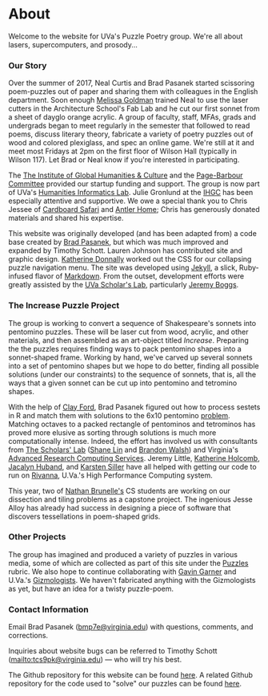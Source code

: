 # About

Welcome to the website for UVa's Puzzle Poetry group. We're all about lasers, supercomputers, and prosody...

### Our Story

Over the summer of 2017, Neal Curtis and Brad Pasanek started scissoring poem-puzzles out of paper and sharing them with colleagues in the English department. Soon enough [Melissa Goldman](http://www.arch.virginia.edu/faculty/Melissa_Goldman) trained Neal to use the laser cutters in the Architecture School's Fab Lab and he cut our first sonnet from a sheet of dayglo orange acrylic. A group of faculty, staff, MFAs, grads and undergrads began to meet regularly in the semester that followed to read poems, discuss literary theory, fabricate a variety of poetry puzzles out of wood and colored plexiglass, and spec an online game. We're still at it and meet most Fridays at 2pm on the first floor of Wilson Hall (typically in Wilson 117). Let Brad or Neal know if you're interested in participating.

The [The Institute of Global Humanities & Culture](https://ihgc.as.virginia.edu) and the [Page-Barbour Committee](http://page-barbour-richard.virginia.edu/page-barbour-richards-committee) provided our startup funding and support. The group is now part of UVa's [Humanities Informatics Lab](http://http://ihgc.as.virginia.edu/humanities-informatics). Julie Gronlund at the [IHGC](https://ihgc.as.virginia.edu) has been especially attentive and supportive. We owe a special thank you to Chris Jessee of [Cardboard Safari](https://www.cardboardsafari.com) and [Antler Home](https://antlerhome.com); Chris has generously donated materials and shared his expertise. 

This website was originally developed (and has been adapted from) a code base created by [Brad Pasanek](http://www.engl.virginia.edu/people/bmp7e), but which was much improved and expanded by Timothy Schott. Lauren Johnson has contributed site and graphic design. [Katherine Donnally](http://scholarslab.org/people/katherine-donnally/) worked out the CSS for our collapsing puzzle navigation menu. The site was developed using [Jekyll](https://jekyllrb.com/), a slick, Ruby-infused flavor of [Markdown](https://daringfireball.net/projects/markdown/). From the outset, development efforts were greatly assisted by the [UVa Scholar's Lab](http://scholarslab.org/), particularly [Jeremy Boggs](http://scholarslab.org/people/jeremy-boggs/).
<!-- Add a section on the Sonnet Games?-->

### The Increase Puzzle Project
The group is working to convert a sequence of Shakespeare's sonnets into pentomino puzzles. These will be laser cut from wood, acrylic, and other materials, and then assembled as an art-object titled _Increase_. Preparing the the puzzles requires finding ways to pack pentomino shapes into a sonnet-shaped frame. Working by hand, we've carved up several sonnets into a set of pentomino shapes but we hope to do better, finding all possible solutions (under our constraints) to the sequence of sonnets, that is, all the ways that a given sonnet can be cut up into pentomino and tetromino shapes. 

With the help of [Clay Ford](http://data.library.virginia.edu/rds-staff/clay-ford/), Brad Pasanek figured out how to process sestets in R and match them with solutions to the 6x10 pentomino [problem](https://isomerdesign.com/Pentomino/6x10/index.html). Matching octaves to a packed rectangle of pentominos and tetrominos has proved more elusive as sorting through solutions is much more computationally intense. Indeed, the effort has involved us with consultants from [The Scholars' Lab](http://scholarslab.org) ([Shane Lin](http://scholarslab.org/people/shane-lin/) and [Brandon Walsh](http://scholarslab.org/people/brandon-walsh/)) and Virginia's [Advanced Research Computing Services](https://arcs.virginia.edu). Jeremy Little, [Katherine Holcomb](https://arcs.virginia.edu/staff), [Jacalyn Huband](https://arcs.virginia.edu/staff), and [Karsten Siller](https://arcs.virginia.edu/staff) have all helped with getting our code to run on [Rivanna](https://arcs.virginia.edu/rivanna), U.Va.'s High Performance Computing system. 

This year, two of [Nathan Brunelle's](https://engineering.virginia.edu/faculty/nathan-brunelle) CS students are working on our dissection and tiling problems as a capstone project. The ingenious Jesse Alloy has already had success in designing a piece of software that discovers tessellations in poem-shaped grids.

### Other Projects
The group has imagined and produced a variety of puzzles in various media, some of which are collected as part of this site under the [Puzzles](./puzzles.html) rubric. We also hope to continue collaborating with [Gavin Garner](https://engineering.virginia.edu/faculty/gavin-garner) and U.Va.'s [Gizmologists](https://news.virginia.edu/content/student-gizmologists-engineer-unique-timepiece). We haven't fabricated anything with the Gizmologists as yet, but have an idea for a twisty puzzle-poem.

### Contact Information

Email Brad Pasanek ([bmp7e@virginia.edu](<mailto:bmp7e@virginia.edu>)) with questions, comments, and corrections. 

Inquiries about website bugs can be referred to Timothy Schott (<mailto:tcs9pk@virginia.edu>) &mdash; who will try his best.

The Github repository for this website can be found [here](https://github.com/bpasanek/puzzlepoesis). A related Github repository for the code used to "solve" our puzzles can be found [here](https://github.com/bpasanek/puzzlecode).
